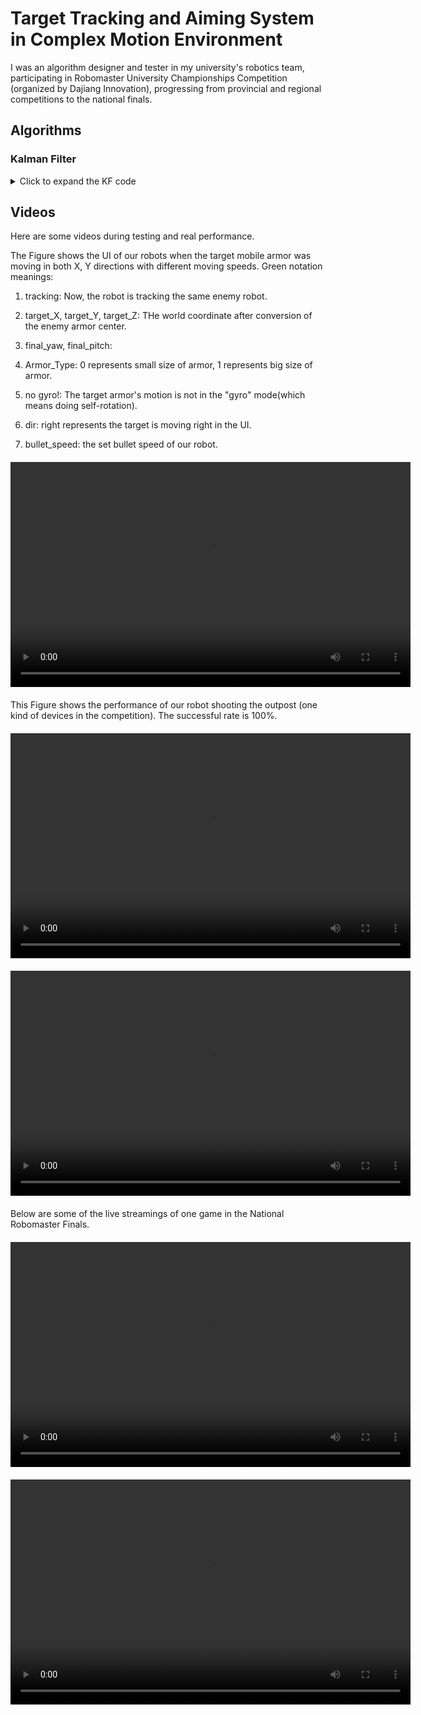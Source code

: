 # Target Tracking and Aiming System in Complex Motion Environment
I was an algorithm designer and tester in my university's robotics team, participating in Robomaster University Championships Competition (organized by Dajiang Innovation), progressing from provincial and regional competitions to the national finals.

## Algorithms

### Kalman Filter

<details>
  <summary>Click to expand the KF code</summary>

```cpp
#ifndef HERORM2022_KALMAN_HPP
#define HERORM2022_KALMAN_HPP

#include "logger.h"
#include "util_func.h"
#include <Eigen/Dense>

template<int V_X, int V_Z>
class Kalman {
public:
    using Matrix_zzd = Eigen::Matrix<double, V_Z, V_Z>;
    using Matrix_xxd = Eigen::Matrix<double, V_X, V_X>;
    using Matrix_zxd = Eigen::Matrix<double, V_Z, V_X>;
    using Matrix_xzd = Eigen::Matrix<double, V_X, V_Z>;
    using Matrix_x1d = Eigen::Matrix<double, V_X, 1>;
    using Matrix_z1d = Eigen::Matrix<double, V_Z, 1>;
    int64_t last_t{0};// 单位ms

public:
    Matrix_x1d X;// k-1时刻的滤波值，即是k-1时刻的值
    Matrix_xzd K;// Kalman增益
    Matrix_xxd A;// 转移矩阵
    Matrix_zxd H;// 观测矩阵
    Matrix_xxd Q;// 预测过程噪声偏差的方差
    Matrix_zzd R;// 测量噪声偏差，(系统搭建好以后，通过测量统计实验获得)
    Matrix_xxd P;// 估计误差协方差
    double Distance_change{0};
public:
    Kalman()
    {
        A.setIdentity();
        R = R.setIdentity();
        R(0, 0) = 4 * pow(180 / Util::PI, 2);// 角度测量值方差
        R(1, 1) = 400 * pow(180 / Util::PI, 2);// 角度测量值方差
        R(2, 2) = 4 * pow(180 / Util::PI, 2);// 角度测量值方差

        Q = Q.setIdentity();
        Q(0, 0) = 33;
        Q(1, 1) = 328280;
        Q(2, 2) = 33000;
        Q(3, 3) = 1 ;
        Q(5, 5) = 0.01 * pow((180.0 / Util::PI), 2);
        Q(6, 6) = 100.0 * pow((180.0 / Util::PI), 2);
        P = P.setIdentity();
        H << 1, 0, 0, 0, 0, 0, 0, 0,
                0, 0, 0, 1, 0, 0, 0, 0,
                0, 0, 0, 0, 0, 0, 1, 0;
    }
    bool judgeDistanceDelta(double distance){
        // record error
        if(distance - X(3, 0) > 1 && Distance_change < 5)
        {
            Distance_change ++;
            return false;
        }
        //if Distance_change>4时，force to reset Distance
        else if(Distance_change > 4)
        {
            Distance_change = 0;
            X(3, 0) = distance;
        }
        return true;
    }

    Kalman(Matrix_xxd A, Matrix_zxd H, Matrix_xxd Q, Matrix_zzd R, Matrix_x1d init, double t) { reset(A, H, Q, R, init, t); }

    void reset(Matrix_xxd A, Matrix_zxd H, Matrix_xxd Q, Matrix_zzd R, Matrix_x1d init, double t)
    {
        this->A = A;
        this->H = H;
        this->P = Matrix_xxd::Zero();
        this->Q = Q;
        this->R = R;
        X = init;
        last_t = t;
    }

    void reset(Matrix_x1d init, int64_t t)
    {
        X = init;
        last_t = t;
    }

    void reset(double yaw ,double distance ,double pitch)
    {
        A.setIdentity();
        P.setIdentity();
        K.setIdentity();
        X << yaw, 0.0, 0.0, distance, 0.0,0.0, pitch, 0.0;
        //last_t = t;
    }

    Matrix_x1d update(Matrix_z1d z_k, int64_t t)
    {
        if (t - last_t < 0)
        {
            LOGE("fatal error");
            exit(-1);
        }
        // time term in T
        A(0, 1) = static_cast<double>((t - last_t) * 0.001);
        A(0, 2) = static_cast<double>(0.5 * (t - last_t) * 0.001 * (t - last_t) * 0.001);
        A(1, 2) = static_cast<double>((t - last_t) * 0.001);
        A(3, 4) = static_cast<double>((t - last_t) * 0.001);
        A(4, 5) = static_cast<double>((t - last_t) * 0.001);
        A(6, 7) = static_cast<double>((t - last_t) * 0.001);
        last_t = t;

        // predict step
        Matrix_x1d p_x_k = A * X;// The prior estimate of **x** is given by the posterior estimate from the previous time step and the input information.

        // calculate the covariance
        P = A * P * A.transpose() + Q;// 计算先验均方差 p(n|n-1)=A^2*p(n-1|n-1)+q

        // 计算kalman增益
        P = A * P * A.transpose() + Q; // Calculate the prior covariance: p(n|n-1) = A^2 * p(n-1|n-1) + q

        // Calculate the Kalman gain
        K = P * H.transpose() * (H * P * H.transpose() + R).inverse(); // Kg(k) = P(k|k-1) * H' / (H * P(k|k-1) * H' + R)

        // Correct the result, i.e., compute the filtered value
        X = p_x_k + K * (z_k - H * p_x_k); // Use the residual to improve the estimate of x(t), giving the posterior estimate: X(k|k) = X(k|k-1) + Kg(k) * (Z(k) - H * X(k|k-1))

        // Update the posterior covariance
        P = (Matrix_xxd::Identity() - K * H) * P; // Calculate the posterior covariance: P[n|n] = (1 - K[n] * H) * P[n|n-1]

        return X;

        }
  }  

#endif //HERORM2022_KALMAN_HPP 
```
</details> 

## Videos

Here are some videos during testing and real performance.

The Figure shows the UI of our robots when the target mobile armor was moving in both X, Y directions with different moving speeds.
Green notation meanings:

1. tracking: Now, the robot is tracking the same enemy robot.

2. target_X, target_Y, target_Z: THe world coordinate after conversion of the enemy armor center.

3. final_yaw, final_pitch: 

4. Armor_Type: 0 represents small size of armor, 1 represents big size of armor.

5. no gyro!: The target armor's motion is not in the "gyro" mode(which means doing self-rotation).

6. dir: right represents the target is moving right in the UI.

7. bullet_speed: the set bullet speed of our robot.

<video width="640" height="360" controls style="display: block; margin: 20px auto;">
  <source src="./test.mp4" type="video/mp4">
  Fig1: Mobile Armor Plate Recognition, Coordinate Computation, and Tracking UI Interface
</video>

This Figure shows the performance of our robot shooting the outpost (one kind of devices in the competition). The successful rate is 100%.
<video width="640" height="360" controls style="display: block; margin: 20px auto;">
  <source src="./demo1-1.mp4" type="video/mp4">
  The performance of the shooting algorithms.
</video>


<video width="640" height="360" controls style="display: block; margin: 20px auto;">
  <source src="./demo2-1.mp4" type="video/mp4">
</video>

Below are some of the live streamings of one game in the National Robomaster Finals. 
<video width="640" height="360" controls style="display: block; margin: 20px auto;">
  <source src="./real.mp4" type="video/mp4">
  Our team is the red side, you can focus on two number-five robots having one-to-one shooting.
</video>

<video width="640" height="360" controls style="display: block; margin: 20px auto;">
  <source src="./real.mp4" type="video/mp4">
  First-view UI videos showcasing the target infomation and shooting solution.
</video>

